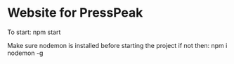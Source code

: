 # Website for PressPeak

<!-- ![image](https://github.com/Harshit-2/PressPeak/assets/102576901/4d4e8cf5-d308-489d-9259-1f08e71f5430)


Link:- https://web.presspeak.co.in/
Other Link:- https://harshit-2.github.io/PressPeak/index.html
-->

To start: npm start

Make sure nodemon is installed before starting the project if not then: npm i nodemon -g
